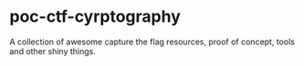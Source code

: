 # poc-ctf-cyrptography
A collection of awesome capture the flag resources, proof of concept, tools and other shiny things.
